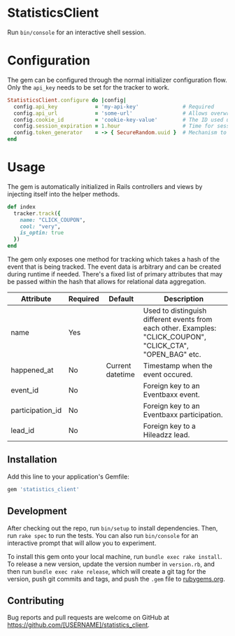 # StatisticsClient
Run `bin/console` for an interactive shell session.

# Configuration
The gem can be configured through the normal initializer configuration flow. Only the `api_key` needs to be set for the tracker to work.

```ruby
StatisticsClient.configure do |config|
  config.api_key            = 'my-api-key'              # Required
  config.api_url            = 'some-url'                # Allows overwriting microservice target URL for development purposes
  config.cookie_id          = 'cookie-key-value'        # The ID used used for the cookie containing the session id
  config.session_expiration = 1.hour                    # Time for session to expire
  config.token_generator    = -> { SecureRandom.uuid }  # Mechanism to use for generating session id
end
```

# Usage
The gem is automatically initialized in Rails controllers and views by injecting itself into the helper methods.

```ruby
def index
  tracker.track({
    name: "CLICK_COUPON",
    cool: "very",
    is_optin: true
  })
end
```

The gem only exposes one method for tracking which takes a hash of the event that is being tracked. The event data is arbitrary and can be created during runtime if needed. There's a fixed list of primary attributes that may be passed within the hash that allows for relational data aggregation.

| Attribute        | Required | Default          | Description                                                                                                  |
|------------------|----------|------------------|--------------------------------------------------------------------------------------------------------------|
| name             | Yes      |                  | Used to distinguish different events from each other. Examples: "CLICK_COUPON", "CLICK_CTA", "OPEN_BAG" etc. |
| happened_at      | No       | Current datetime | Timestamp when the event occured.                                                                            |
| event_id         | No       |                  | Foreign key to an Eventbaxx event.                                                                           |
| participation_id | No       |                  | Foreign key to an Eventbaxx participation.                                                                   |
| lead_id          | No       |                  | Foreign key to a Hileadzz lead.                                                                              |

## Installation

Add this line to your application's Gemfile:

```ruby
gem 'statistics_client'
```

## Development

After checking out the repo, run `bin/setup` to install dependencies. Then, run `rake spec` to run the tests. You can also run `bin/console` for an interactive prompt that will allow you to experiment.

To install this gem onto your local machine, run `bundle exec rake install`. To release a new version, update the version number in `version.rb`, and then run `bundle exec rake release`, which will create a git tag for the version, push git commits and tags, and push the `.gem` file to [rubygems.org](https://rubygems.org).

## Contributing

Bug reports and pull requests are welcome on GitHub at https://github.com/[USERNAME]/statistics_client.

